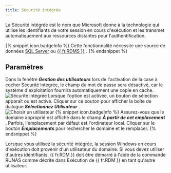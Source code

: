 ```yaml
---
title: Sécurité intégrée
---
```

La Sécurité intégrée est le nom que Microsoft donne à la technologie qui utilise les identifiants de votre session en cours d&apos;exécution et les transmet automatiquement aux ressources distantes pour l&apos;authentification.  

{% snippet icon.badgeInfo %} 
Cette fonctionnalité nécessite une source de données [SQL Server](/fr/rdm/windows/data-sources/data-sources-types/advanced-data-sources/microsoft-sql-server/) &#32; ou [{{ fr.RDMS }}](/fr/rdm/windows/data-sources/data-sources-types/advanced-data-sources/server/) . 
{% endsnippet %}
 
## Paramètres 

Dans la fenêtre ***Gestion des utilisateurs*** lors de l&apos;activation de la case à cocher Sécurité intégrée, le champ du mot de passe sera désactivé, car le système d&apos;exploitation fournira automatiquement une copie en cache.  
![Sécurité intégrée](/img/fr/rdm/windows/clip10291.png) 
Lorsque l&apos;option est activée, un bouton de sélection apparaît ou est activé. Cliquer sur ce bouton pour afficher la boîte de dialogue ***Sélectionnez Utilisateur*** .  
![Choisir un utilisateur](/img/fr/rdm/windows/clip10294.png) 
{% snippet icon.badgeInfo %} 
Assurez-vous que le domaine approprié est affiché dans le champ ***À partir de cet emplacement*** . Parfois, l&apos;emplacement par défaut est l&apos;ordinateur local. Cliquer sur le bouton ***Emplacements*** pour rechercher le domaine et le remplacer. 
{% endsnippet %}
 
Lorsque vous utilisez la sécurité intégrée, la session Windows en cours d&apos;exécution doit provenir d&apos;un utilisateur du domaine. Si vous devez utiliser d&apos;autres identifiants, {{ fr.RDM }} doit être démarré à l&apos;aide de la commande RUNAS comme décrite dans Exécution de {{ fr.RDM }} en tant qu&apos;autre utilisateur. 

